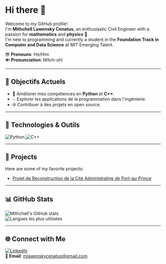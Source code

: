 # Hi there 👋  

Welcome to my GitHub profile!  
I'm **Mithchell Lawensky Cenatus**, an enthusiastic Civil Engineer 
with a passion for **mathematics** and **physics** 🚀.  
I'm new to programming and currently a student in the 
**Foundation Track in Computer and Data Science** at MIT Emerging Talent.

😎 **Pronouns**: He/Him  
🔊 **Pronunciation**: Mitch-uhl  

---

## 🌱 Objectifs Actuels
- 📘 Améliorer mes compétences en **Python** et **C++**.  
- 💡 Explorer les applications de la programmation dans l'ingénierie.  
- 🌐 Contribuer à des projets en open source.

---

## 🔧 Technologies & Outils
![Python](https://img.shields.io/badge/-Python-3776AB?logo=python&logoColor=white&style=flat)
![C++](https://img.shields.io/badge/-C++-00599C?logo=c%2B%2B&logoColor=white&style=flat)

---

## 🚀 Projects
Here are some of my favorite projects:
- [Projet de Reconstruction de la Cité Administrative de Port-au-Prince](https://youtu.be/oUdI1pYpFEk?si=rEsiEgXVc7bbiCyy)

---

## 📊 GitHub Stats
![Mithchell's GitHub stats](https://github-readme-stats.vercel.app/api?username=mithchell509&show_icons=true&theme=radical)  
![Langues les plus utilisées](https://github-readme-stats.vercel.app/api/top-langs/?username=mithchell509&layout=compact&theme=radical)

---

## 🌐 Connect with Me
[![LinkedIn](https://img.shields.io/badge/LinkedIn-Mithchell-blue?logo=linkedin&style=flat)](https://www.linkedin.com/in/mithchell-lawensky-cenatus-75a76b173?utm_source=share&utm_campaign=share_via&utm_content=profile&utm_medium=android_app)  
📧 **Email**: mlawenskycenatus@gmail.com
